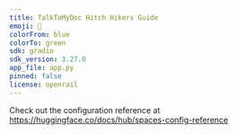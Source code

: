 ```yaml
---
title: TalkToMyDoc Hitch Hikers Guide
emoji: 🐠
colorFrom: blue
colorTo: green
sdk: gradio
sdk_version: 3.27.0
app_file: app.py
pinned: false
license: openrail
---
```


Check out the configuration reference at https://huggingface.co/docs/hub/spaces-config-reference
